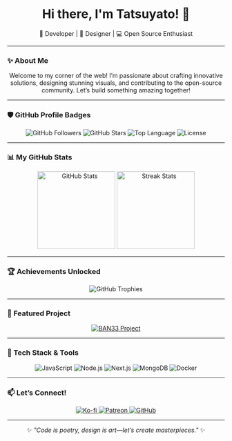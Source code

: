 <h1 align="center">Hi there, I'm Tatsuyato! 👋</h1>
<p align="center">
  🚀 Developer | 🎨 Designer | 💻 Open Source Enthusiast
</p>

---

### ✨ About Me  
<p align="center">
  Welcome to my corner of the web! I’m passionate about crafting innovative solutions, designing stunning visuals, and contributing to the open-source community. Let’s build something amazing together!
</p>

---

### 🛡 GitHub Profile Badges  
<p align="center">
  <img src="https://img.shields.io/github/followers/Tatsuyato?label=Followers&style=social" alt="GitHub Followers" />
  <img src="https://img.shields.io/github/stars/Tatsuyato/BAN33?style=social" alt="GitHub Stars" />
  <img src="https://img.shields.io/github/languages/top/Tatsuyato/BAN33?color=blue" alt="Top Language" />
  <img src="https://img.shields.io/github/license/Tatsuyato/BAN33?color=brightgreen" alt="License" />
</p>

---

### 📊 My GitHub Stats  
<p align="center">
  <img src="https://github-readme-stats.vercel.app/api?username=Tatsuyato&show_icons=true&theme=radical" height="180px" alt="GitHub Stats" />
  <img src="https://github-readme-streak-stats.herokuapp.com/?user=Tatsuyato&theme=radical" height="180px" alt="Streak Stats" />
</p>

---

### 🏆 Achievements Unlocked  
<p align="center">
  <img src="https://github-profile-trophy.vercel.app/?username=Tatsuyato&theme=radical&margin-w=10&row=1" alt="GitHub Trophies" />
</p>

---

### 🚀 Featured Project  
<p align="center">
  <a href="https://github.com/Tatsuyato/BAN33">
    <img src="https://github-readme-stats.vercel.app/api/pin/?username=Tatsuyato&repo=BAN33&theme=radical" alt="BAN33 Project" />
  </a>
</p>

---

### 🔧 Tech Stack & Tools  
<p align="center">
  <img src="https://img.shields.io/badge/-JavaScript-F7DF1E?style=flat&logo=javascript&logoColor=black" alt="JavaScript" />
  <img src="https://img.shields.io/badge/-Node.js-339933?style=flat&logo=node.js&logoColor=white" alt="Node.js" />
  <img src="https://img.shields.io/badge/-Next.js-000000?style=flat&logo=next.js&logoColor=white" alt="Next.js" />
  <img src="https://img.shields.io/badge/-MongoDB-47A248?style=flat&logo=mongodb&logoColor=white" alt="MongoDB" />
  <img src="https://img.shields.io/badge/-Docker-2496ED?style=flat&logo=docker&logoColor=white" alt="Docker" />
</p>

---

### 📫 Let’s Connect!  
<p align="center">
  <a href="https://ko-fi.com/Tatsuyato">
    <img src="https://img.shields.io/badge/Ko--fi-Tatsuyato-FF5E5B?style=flat&logo=kofi&logoColor=white" alt="Ko-fi" />
  </a>
  <a href="https://patreon.com/Tatsuyato">
    <img src="https://img.shields.io/badge/Patreon-Tatsuyato-F96854?style=flat&logo=patreon&logoColor=white" alt="Patreon" />
  </a>
  <a href="https://github.com/Tatsuyato">
    <img src="https://img.shields.io/badge/GitHub-Tatsuyato-181717?style=flat&logo=github&logoColor=white" alt="GitHub" />
  </a>
</p>

---

<p align="center">
  ✨ <i>"Code is poetry, design is art—let’s create masterpieces."</i> ✨
</p>

